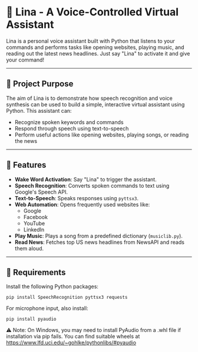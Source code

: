 # 🤖 Lina - A Voice-Controlled Virtual Assistant

Lina is a personal voice assistant built with Python that listens to your commands and performs tasks like opening websites, playing music, and reading out the latest news headlines. Just say "Lina" to activate it and give your command!

---

## 🎯 Project Purpose

The aim of Lina is to demonstrate how speech recognition and voice synthesis can be used to build a simple, interactive virtual assistant using Python. This assistant can:

- Recognize spoken keywords and commands
- Respond through speech using text-to-speech
- Perform useful actions like opening websites, playing songs, or reading the news

---

## 📌 Features

- **Wake Word Activation**: Say "Lina" to trigger the assistant.
- **Speech Recognition**: Converts spoken commands to text using Google's Speech API.
- **Text-to-Speech**: Speaks responses using `pyttsx3`.
- **Web Automation**: Opens frequently used websites like:
  - Google
  - Facebook
  - YouTube
  - LinkedIn
- **Play Music**: Plays a song from a predefined dictionary (`musiclib.py`).
- **Read News**: Fetches top US news headlines from NewsAPI and reads them aloud.

---

## 🧰 Requirements

Install the following Python packages:

```
pip install SpeechRecognition pyttsx3 requests
```
For microphone input, also install:
```
pip install pyaudio
```
⚠️ Note: On Windows, you may need to install PyAudio from a .whl file if installation via pip fails. You can find suitable wheels at https://www.lfd.uci.edu/~gohlke/pythonlibs/#pyaudio




 


